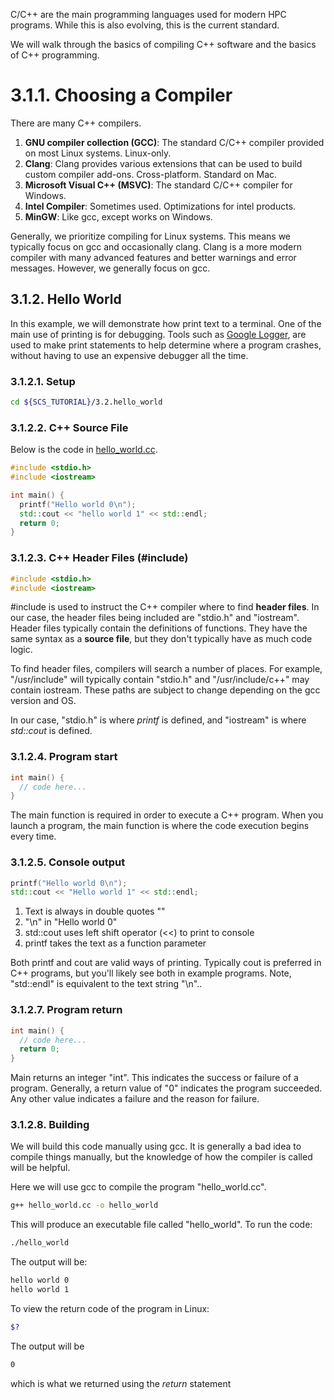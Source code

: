 C/C++ are the main programming languages used for modern HPC programs. While
this is also evolving, this is the current standard.

We will walk through the basics of compiling C++ software and the basics
of C++ programming.

# 3.1.1. Choosing a Compiler

There are many C++ compilers.
1. **GNU compiler collection (GCC)**: The standard C/C++ compiler provided
on most Linux systems. Linux-only.
2. **Clang**: Clang provides various extensions that can be used to build
custom compiler add-ons. Cross-platform. Standard on Mac.
3. **Microsoft Visual C++ (MSVC)**: The standard C/C++ compiler for Windows.
4. **Intel Compiler**: Sometimes used. Optimizations for intel products.
5. **MinGW**: Like gcc, except works on Windows.

Generally, we prioritize compiling for Linux systems. This means we typically
focus on gcc and occasionally clang. Clang is a more modern compiler with
many advanced features and better warnings and error messages. However,
we generally focus on gcc.

## 3.1.2. Hello World

In this example, we will demonstrate how print text to a terminal. One of the
main use of printing is for debugging. Tools such as [Google
Logger](https://github.com/google/glog), are used to make print statements to
help determine where a program crashes, without having to use an expensive
debugger all the time.

### 3.1.2.1. Setup

```bash
cd ${SCS_TUTORIAL}/3.2.hello_world
```

### 3.1.2.2. C++ Source File

Below is the code in [hello_world.cc](https://github.com/scs-lab/scs-tutorial/blob/main/3.2.hello_world/hello_world.cc).
```cpp
#include <stdio.h>
#include <iostream>

int main() {
  printf("Hello world 0\n");
  std::cout << "hello world 1" << std::endl;
  return 0;
}
```

### 3.1.2.3. C++ Header Files (#include)

```cpp
#include <stdio.h>
#include <iostream>
```

\#include is used to instruct the C++ compiler where to find **header files**.
In our case, the header files being included are "stdio.h" and "iostream".
Header files typically contain the definitions of functions. They have the same
syntax as a **source file**, but they don't typically have as much code logic.

To find header files, compilers will search a number of places. For example, "/usr/include" will typically contain "stdio.h" and "/usr/include/c++" may contain iostream. These paths are subject to change depending on the gcc version and OS.

In our case, "stdio.h" is where *printf* is defined, and "iostream" is where
*std::cout* is defined.

### 3.1.2.4. Program start

```cpp
int main() {
  // code here...
}
```

The main function is required in order to execute a C++ program. When you
launch a program, the main function is where the code execution begins every
time.

### 3.1.2.5. Console output
```cpp
printf("Hello world 0\n");
std::cout << "Hello world 1" << std::endl;
```

1. Text is always in double quotes ""
2. "\n" in "Hello world 0"
2. std::cout uses left shift operator (<<) to print to console
3. printf takes the text as a function parameter

Both printf and cout are valid ways of printing. Typically cout is preferred
in C++ programs, but you'll likely see both in example programs. Note,
"std::endl" is equivalent to the text string "\n"..

### 3.1.2.7. Program return

```cpp
int main() {
  // code here...
  return 0;
}
```

Main returns an integer "int". This indicates the success or failure of
a program. Generally, a return value of "0" indicates the program succeeded.
Any other value indicates a failure and the reason for failure.

### 3.1.2.8. Building

We will build this code manually using gcc.  It is generally a bad idea to
compile things manually, but the knowledge of how the compiler is called will be
helpful.

Here we will use gcc to compile the program "hello_world.cc".
```bash
g++ hello_world.cc -o hello_world
```

This will produce an executable file called "hello_world". To run the
code:
```bash
./hello_world
```

The output will be:
```bash
hello world 0
hello world 1
```

To view the return code of the program in Linux:
```bash
$?
```

The output will be
```bash
0
```
which is what we returned using the *return* statement
